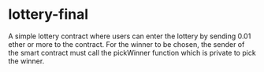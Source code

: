 # lottery-final

A simple lottery contract where users can enter the lottery by sending 0.01 ether or more to the contract.
For the winner to be chosen, the sender of the smart contract must call the pickWinner function which is private to pick the winner.

